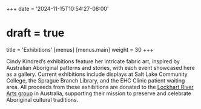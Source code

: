 +++
date = '2024-11-15T10:54:27-08:00'
# draft = true
title = 'Exhibitions'
[menus]
  [menus.main]
    weight = 30
+++

Cindy Kindred’s exhibitions feature her intricate fabric art, inspired by Australian Aboriginal patterns and stories, with each event showcased here as a gallery. Current exhibitions include displays at Salt Lake Community College, the Sprague Branch Library, and the EHC Clinic patient waiting area. All proceeds from these exhibitions are donated to the [Lockhart River Arts group](https://lockhartriverart.com.au/) in Australia, supporting their mission to preserve and celebrate Aboriginal cultural traditions.
